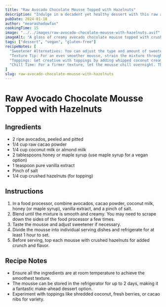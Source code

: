```yaml
---
title: "Raw Avocado Chocolate Mousse Topped with Hazelnuts"
description: "Indulge in a decadent yet healthy dessert with this raw avocado chocolate mousse. Topped with crunchy hazelnuts, it's a treat that's both delicious and nutritious."
pubDate: 2024-01-18
author: "mearashadowfax"
cookingTime: 15
image: "../../images/raw-avocado-chocolate-mousse-with-hazelnuts.avif"
imageAlt: "A glass of creamy avocado chocolate mousse topped with crushed hazelnuts"
tags: ["dessert", "vegan", "gluten-free"]
recipeNotes: [
  "Sweetener Alternatives: You can adjust the type and amount of sweetener based on your preference. Agave syrup is another vegan option you can use.",
  "Texture Tip: For an even smoother mousse, strain the mixture through a sieve to remove any avocado lumps before chilling.",
  "Toppings: Get creative with toppings by adding whipped coconut cream, fresh raspberries, or a sprinkle of sea salt.",
  "Chill Time: For a firmer texture, let the mousse chill overnight. This also allows the flavors to meld together beautifully."
]
slug: raw-avocado-chocolate-mousse-with-hazelnuts
---
```



# Raw Avocado Chocolate Mousse Topped with Hazelnuts

## Ingredients

- 2 ripe avocados, peeled and pitted
- 1/4 cup raw cacao powder
- 1/4 cup coconut milk or almond milk
- 2 tablespoons honey or maple syrup (use maple syrup for a vegan option)
- 1 teaspoon pure vanilla extract
- Pinch of salt
- 1/4 cup crushed hazelnuts (for topping)

## Instructions

1. In a food processor, combine avocados, cacao powder, coconut milk, honey (or maple syrup), vanilla extract, and a pinch of salt.
2. Blend until the mixture is smooth and creamy. You may need to scrape down the sides of the food processor a few times.
3. Taste the mousse and adjust sweetener if necessary.
4. Divide the mousse into individual serving dishes and refrigerate for at least 1 hour to set.
5. Before serving, top each mousse with crushed hazelnuts for added crunch and flavor.

## Recipe Notes

- Ensure all the ingredients are at room temperature to achieve the smoothest texture.
- The mousse can be stored in the refrigerator for up to 2 days, making it a fantastic make-ahead dessert option.
- Experiment with toppings like shredded coconut, fresh berries, or cacao nibs for variety.